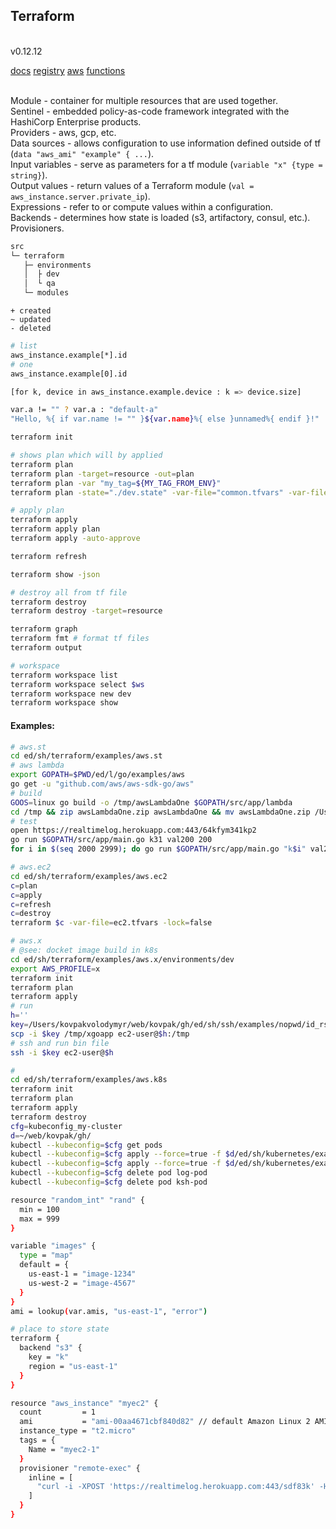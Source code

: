 Terraform
-

<br>v0.12.12

[docs](https://www.terraform.io/docs/index.html)
[registry](https://registry.terraform.io/)
[aws](https://www.terraform.io/docs/providers/aws/index.html)
[functions](https://www.terraform.io/docs/configuration/functions/strrev.html)

<br>Module - container for multiple resources that are used together.
<br>Sentinel - embedded policy-as-code framework integrated with the HashiCorp Enterprise products.
<br>Providers - aws, gcp, etc.
<br>Data sources - allows configuration to use information defined outside of tf (`data "aws_ami" "example" { ...`).
<br>Input variables - serve as parameters for a tf module (`variable "x" {type = string}`).
<br>Output values - return values of a Terraform module (`val = aws_instance.server.private_ip`).
<br>Expressions - refer to or compute values within a configuration.
<br>Backends - determines how state is loaded (s3, artifactory, consul, etc.).
<br>Provisioners.

````sh
src
└─ terraform
   ├─ environments
   │  ├ dev
   │  └ qa
   └─ modules
````

````
+ created
~ updated
- deleted
````

````sh
# list
aws_instance.example[*].id
# one
aws_instance.example[0].id

[for k, device in aws_instance.example.device : k => device.size]

var.a != "" ? var.a : "default-a"
"Hello, %{ if var.name != "" }${var.name}%{ else }unnamed%{ endif }!"
````

````sh
terraform init

# shows plan which will by applied
terraform plan
terraform plan -target=resource -out=plan
terraform plan -var "my_tag=${MY_TAG_FROM_ENV}"
terraform plan -state="./dev.state" -var-file="common.tfvars" -var-file="dev.tfvars"

# apply plan
terraform apply
terraform apply plan
terraform apply -auto-approve

terraform refresh

terraform show -json

# destroy all from tf file
terraform destroy
terraform destroy -target=resource

terraform graph
terraform fmt # format tf files
terraform output

# workspace
terraform workspace list
terraform workspace select $ws
terraform workspace new dev
terraform workspace show
````

#### Examples:

````sh
# aws.st
cd ed/sh/terraform/examples/aws.st
# aws lambda
export GOPATH=$PWD/ed/l/go/examples/aws
go get -u "github.com/aws/aws-sdk-go/aws"
# build
GOOS=linux go build -o /tmp/awsLambdaOne $GOPATH/src/app/lambda
cd /tmp && zip awsLambdaOne.zip awsLambdaOne && mv awsLambdaOne.zip /Users/kovpakvolodymyr/Downloads && cd -
# test
open https://realtimelog.herokuapp.com:443/64kfym341kp2
go run $GOPATH/src/app/main.go k31 val200 200
for i in $(seq 2000 2999); do go run $GOPATH/src/app/main.go "k$i" val200 $i; done

# aws.ec2
cd ed/sh/terraform/examples/aws.ec2
c=plan
c=apply
c=refresh
c=destroy
terraform $c -var-file=ec2.tfvars -lock=false

# aws.x
# @see: docket image build in k8s
cd ed/sh/terraform/examples/aws.x/environments/dev
export AWS_PROFILE=x
terraform init
terraform plan
terraform apply
# run
h=''
key=/Users/kovpakvolodymyr/web/kovpak/gh/ed/sh/ssh/examples/nopwd/id_rsa
scp -i $key /tmp/xgoapp ec2-user@$h:/tmp
# ssh and run bin file
ssh -i $key ec2-user@$h

#
cd ed/sh/terraform/examples/aws.k8s
terraform init
terraform plan
terraform apply
terraform destroy
cfg=kubeconfig_my-cluster
d=~/web/kovpak/gh/
kubectl --kubeconfig=$cfg get pods
kubectl --kubeconfig=$cfg apply --force=true -f $d/ed/sh/kubernetes/examples/log/pod.yaml
kubectl --kubeconfig=$cfg apply --force=true -f $d/ed/sh/kubernetes/examples/sh/pod.yaml
kubectl --kubeconfig=$cfg delete pod log-pod
kubectl --kubeconfig=$cfg delete pod ksh-pod
````

````sh
resource "random_int" "rand" {
  min = 100
  max = 999
}

variable "images" {
  type = "map"
  default = {
    us-east-1 = "image-1234"
    us-west-2 = "image-4567"
  }
}
ami = lookup(var.amis, "us-east-1", "error")

# place to store state
terraform {
  backend "s3" {
    key = "k"
    region = "us-east-1"
  }
}

resource "aws_instance" "myec2" {
  count         = 1
  ami           = "ami-00aa4671cbf840d82" // default Amazon Linux 2 AMI
  instance_type = "t2.micro"
  tags = {
    Name = "myec2-1"
  }
  provisioner "remote-exec" {
    inline = [
      "curl -i -XPOST 'https://realtimelog.herokuapp.com:443/sdf83k' -H 'Content-Type: application/json' -d '{\"msg\": \"ec2\"}'"
    ]
  }
}
````
